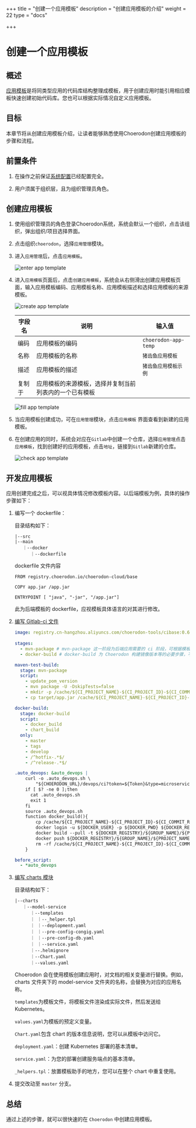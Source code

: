 +++
title = "创建一个应用模板"
description = "创建应用模板的介绍"
weight = 22
type = "docs"

+++

# 创建一个应用模板

## 概述

[应用模板](../../user-guide/application-management/application-template/)是将同类型应用的代码库结构整理成模板，用于创建应用时能引用相应模板快速创建初始代码库。您也可以根据实际情况自定义应用模板。

## 目标

本章节将从创建应用模板介绍，让读者能够熟悉使用Choerodon创建应用模板的步骤和流程。

## 前置条件

1. 在操作之前保证[系统配置](../../user-guide/system-configuration)已经配置完全。

1. 用户须属于组织层，且为组织管理员角色。

## 创建应用模板

1. 使用组织管理员的角色登录Choerodon系统，系统会默认一个组织，点击该组织，弹出组织/项目选择界面。

1. 点击组织`choerodon`，选择`应用管理`模块。

1. 进入`应用管理`后，点击`应用模板`。

    ![enter app template](/docs/quick-start/image/enter_app_template.png)

1. 进入`应用模板`页面后，点击`创建应用模板`，系统会从右侧滑出创建应用模板页面，输入应用模板编码、应用模板名称、应用模板描述和选择应用模板的来源模板。

    ![create app template](/docs/quick-start/image/create_app_template.png)
    
    字段名 |说明| 输入值
    ---|---|--- 
    编码 | 应用模板的编码 | `choerodon-app-temp`
    名称 | 应用模板的名称 | `猪齿鱼应用模板`
    描述 | 应用模板的描述 | `猪齿鱼应用模板示例`
    复制于 | 应用模板的来源模板，选择并复制当前列表内的一个已有模板 | 
    
    ![fill app template](/docs/quick-start/image/fill_app_template.png)
     
1. 当应用模板创建成功，可在`应用管理`模块，点击`应用模板` 界面查看到新建的应用模板。

1. 在创建应用的同时，系统会对应在`Gitlab`中创建一个仓库，选择`应用管理`点击`应用模板`，找到创建好的应用模板，点击`地址`，链接到`Gitlab`新建的仓库。

    ![check app template](/docs/quick-start/image/check_app_template.png)
 
## 开发应用模板

应用创建完成之后，可以视具体情况修改模板内容。以后端模板为例，具体的操作步骤如下：

 1. 编写一个 dockerfile：
 
    目录结构如下：
 
    ```
    |--src
    |--main 
       ｜--docker        
          ｜--dockerfile
    ```
    
    dockerfile 文件内容

    ```
    FROM registry.choerodon.io/choerodon-cloud/base

    COPY app.jar /app.jar

    ENTRYPOINT [ "java", "-jar", "/app.jar"] 
    ```
    
    此为后端模板的 dockerfile，应视模板具体语言的对其进行修改。

 1. [编写 Gitlab-ci 文件](https://docs.gitlab.com/ee/ci/)

    ```yaml
    image: registry.cn-hangzhou.aliyuncs.com/choerodon-tools/cibase:0.6.0
           
    stages:
      - mvn-package # mvn-package 这一阶段为后端应用需要的 ci 阶段，可根据模板具体情况进行修改
      - docker-build # docker-build 为 Choerodon 构建镜像版本等的必要步骤，不建议修改
    
    maven-test-build:
      stage: mvn-package
      script:
        - update_pom_version
        - mvn package -U -DskipTests=false
        - mkdir -p /cache/${CI_PROJECT_NAME}-${CI_PROJECT_ID}-${CI_COMMIT_REF_NAME}-${CI_COMMIT_SHA} 
        - cp target/app.jar /cache/${CI_PROJECT_NAME}-${CI_PROJECT_ID}-${CI_COMMIT_REF_NAME}-${CI_COMMIT_SHA}/app.jar
    
    docker-build:
      stage: docker-build
      script:
        - docker_build
        - chart_build
      only:
        - master
        - tags
        - develop
        - /^hotfix-.*$/
        - /^release-.*$/
    
    .auto_devops: &auto_devops |
        curl -o .auto_devops.sh \
            "${CHOERODON_URL}/devops/ci?token=${Token}&type=microservice"
        if [ $? -ne 0 ];then
          cat .auto_devops.sh
          exit 1
        fi
        source .auto_devops.sh
        function docker_build(){
            cp /cache/${CI_PROJECT_NAME}-${CI_PROJECT_ID}-${CI_COMMIT_REF_NAME}-${CI_COMMIT_SHA}/app.jar ${1:-"src/main/docker"}/app.jar || true
            docker login -u ${DOCKER_USER} -p ${DOCKER_PWD} ${DOCKER_REGISTRY}
            docker build --pull -t ${DOCKER_REGISTRY}/${GROUP_NAME}/${PROJECT_NAME}:${CI_COMMIT_TAG} ${1:-"src/main/docker"}
            docker push ${DOCKER_REGISTRY}/${GROUP_NAME}/${PROJECT_NAME}:${CI_COMMIT_TAG}
            rm -rf /cache/${CI_PROJECT_NAME}-${CI_PROJECT_ID}-${CI_COMMIT_REF_NAME}-${CI_COMMIT_SHA}
        }
    
    before_script:
      - *auto_devops
    ```

 1. [编写 charts 模块](/docs/development-guide/basic/helm-chart.md)
      
      目录结构如下：
      ```
      |--charts
         ｜--model-service    
            ｜--templates               
            ｜ ｜--_helper.tpl
            ｜ ｜--deplopment.yaml
            ｜ ｜--pre-config-congig.yaml
            ｜ ｜--pre-config-db.yaml
            ｜ ｜--service.yaml
            ｜--.helmignore
            ｜--Chart.yaml
            ｜--values.yaml  
      ```
      
      Choerodon 会在使用模板创建应用时，对文档的相关变量进行替换。例如，charts 文件夹下的 model-service 文件夹的名称，会替换为对应的应用名称。
      
      `templates`为模板文件，将模板文件渲染成实际文件，然后发送给 Kubernetes。
      
      `values.yaml`为模板的预定义变量。                      
      
      `Chart.yaml`包含 chart 的版本信息说明，您可以从模板中访问它。
      
      `deployment.yaml`：创建 Kubernetes 部署的基本清单。

      `service.yaml`：为您的部署创建服务端点的基本清单。

      `_helpers.tpl`：放置模板助手的地方，您可以在整个 chart 中重复使用。
      
 1. 提交改动至 `master` 分支。

## 总结

通过上述的步骤，就可以很快速的在 `Choerodon` 中创建应用模板。  